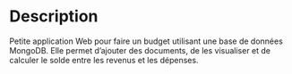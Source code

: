 # Description
Petite application Web pour faire un budget utilisant une base de données MongoDB. Elle permet d’ajouter des documents, de les visualiser et de calculer le solde entre les revenus et les dépenses.
